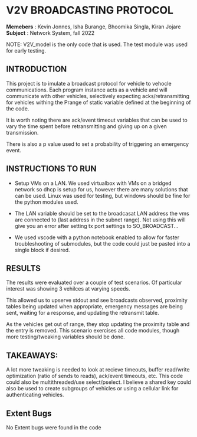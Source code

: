 # V2V BROADCASTING PROTOCOL

**Memebers** : Kevin Jonnes, Isha Burange, Bhoomika Singla, Kiran Jojare
**Subject**  : Network System, fall 2022

NOTE: V2V_model is the only code that is used. The test module was used for early testing.

## INTRODUCTION

This project is to imulate a broadcast protocol for vehicle to vehocle communications. 
Each program instance acts as a vehicle and will communicate with other vehicles, selectively expecting acks/retransmitting for vehicles withing the Prange of static variable defined at the beginning of the code. 

It is worth noting there are ack/event timeout variables that can be used to vary the time spent before retransmitting and giving up on a given transmission.

There is also a p value used to set a probability of triggering an emergency event.

## INSTRUCTIONS TO RUN

* Setup VMs on a LAN. We used virtualbox with VMs on a bridged network so dhcp is setup for us, however there are many solutions that can be used. Linux was used for testing, but windows should be fine for the python modules used.

* The LAN variable should be set to the broadcasat LAN address the vms are connected to (last address in the subnet range). Not using this will give you an error after setting tx port settings to SO_BROADCAST...

* We used vscode with a python notebook enabled to allow for faster troubleshooting of submodules, 
but the code could just be pasted into a single block if desired.

## RESULTS

The results were evaluated over a couple of test scenarios. Of particular interest was showing 3 vehilces at varying speeds. 

This allowed us to upserve stdout and see broadcasts observed, proximity tables being updated when appropriate, emergency messages are being sent, waiting for a response, and updating the retransmit table.

As the vehicles get out of range, they stop updating the proximity table and the entry is removed. 
This scenario exercises all code modules, though more testing/tweaking variables should be done.

## TAKEAWAYS:
A lot more tweaking is needed to look at recieve timeouts, buffer read/write optimization (ratio of sends to reads), ack/event timeouts, etc. This code could also be multithreaded/use select/pselect. I believe a shared key could also be used to create subgroups of vehicles or using a cellular link for authenticating vehicles. 

## Extent Bugs
No Extent bugs were found in the code
